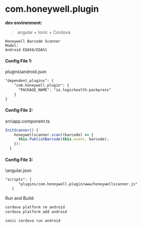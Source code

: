 # com.honeywell.plugin

**dev environment:**  
>  angular + Ionic  +	Cordova  

	Honeywell Barcode Scanner  
	Model:  
	Android EDA50/EDA51  
	
	
	
	
#### Config File 1:  
plugins\android.json
```xml
"dependent_plugins": {
    "com.honeywell.plugin": {
      "PACKAGE_NAME": "io.logichealth.packpress"
    }
}
```

#### Config File 2:  
src\app.component.ts
```javascript
InitScanner() {
    honeywellscanner.scan((barcode) => {
      this.PublishBarcode(this.event, barcode);
    });
  }
```

#### Config File 3:  
<project>\angular.json
```xml
"scripts": [
      "plugins/com.honeywell.plugin/www/honeywellscanner.js"
   ]
```

Run and Build:
```javascript
cordova platform rm android 
cordova platform add android

ionic cordova run android
